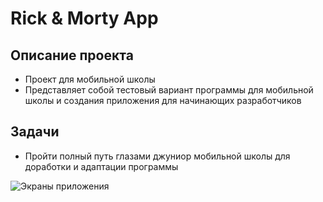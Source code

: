 # Rick & Morty App

## Описание проекта
- Проект для мобильной школы
- Представляет собой тестовый вариант программы для мобильной школы и создания приложения для начинающих разработчиков

## Задачи 
- Пройти полный путь глазами джуниор мобильной школы для доработки и адаптации программы


![Экраны приложения](https://raw.githubusercontent.com/Ytsyy/iosSchool_HH/3e2f4d7c940ddecaf4a0dabb5c006f72343b3e97/All%20screen.jpg)
